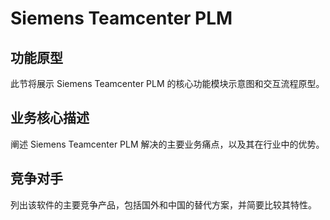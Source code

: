 # Siemens Teamcenter PLM

## 功能原型

此节将展示 Siemens Teamcenter PLM 的核心功能模块示意图和交互流程原型。

## 业务核心描述

阐述 Siemens Teamcenter PLM 解决的主要业务痛点，以及其在行业中的优势。

## 竞争对手

列出该软件的主要竞争产品，包括国外和中国的替代方案，并简要比较其特性。
